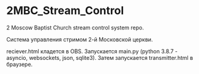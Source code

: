 # 2MBC_Stream_Control
2 Moscow Baptist Church stream control system repo.

Система управления стримом 2-й Московской церкви.

reciever.html кладется в OBS. Запускается main.py (python 3.8.7 - asyncio, websockets, json, sqlite3). Затем запускается transmitter.html в браузере.
